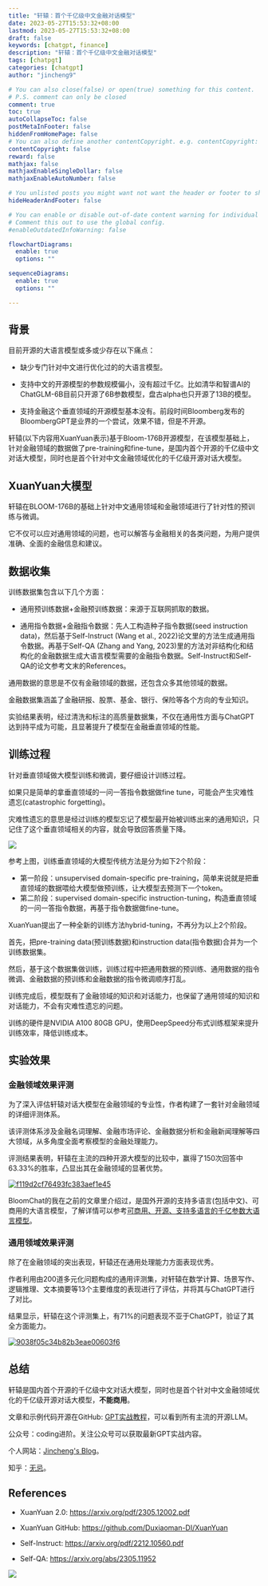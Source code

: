 ```yaml
---
title: "轩辕：首个千亿级中文金融对话模型"
date: 2023-05-27T15:53:32+08:00
lastmod: 2023-05-27T15:53:32+08:00
draft: false
keywords: [chatgpt, finance]
description: "轩辕：首个千亿级中文金融对话模型"
tags: [chatpgt]
categories: [chatgpt]
author: "jincheng9"

# You can also close(false) or open(true) something for this content.
# P.S. comment can only be closed
comment: true
toc: true
autoCollapseToc: false
postMetaInFooter: false
hiddenFromHomePage: false
# You can also define another contentCopyright. e.g. contentCopyright: "This is another copyright."
contentCopyright: false
reward: false
mathjax: false
mathjaxEnableSingleDollar: false
mathjaxEnableAutoNumber: false

# You unlisted posts you might want not want the header or footer to show
hideHeaderAndFooter: false

# You can enable or disable out-of-date content warning for individual post.
# Comment this out to use the global config.
#enableOutdatedInfoWarning: false

flowchartDiagrams:
  enable: true
  options: ""

sequenceDiagrams: 
  enable: true
  options: ""

---
```


## 背景

目前开源的大语言模型或多或少存在以下痛点：

* 缺少专门针对中文进行优化过的的大语言模型。

* 支持中文的开源模型的参数规模偏小，没有超过千亿。比如清华和智谱AI的ChatGLM-6B目前只开源了6B参数模型，盘古alpha也只开源了13B的模型。
* 支持金融这个垂直领域的开源模型基本没有。前段时间Bloomberg发布的BloombergGPT是业界的一个尝试，效果不错，但是不开源。

轩辕(以下内容用XuanYuan表示)基于Bloom-176B开源模型，在该模型基础上，针对金融领域的数据做了pre-training和fine-tune，是国内首个开源的千亿级中文对话大模型，同时也是首个针对中文金融领域优化的千亿级开源对话大模型。



## XuanYuan大模型

轩辕在BLOOM-176B的基础上针对中文通用领域和金融领域进行了针对性的预训练与微调。

它不仅可以应对通用领域的问题，也可以解答与金融相关的各类问题，为用户提供准确、全面的金融信息和建议。



## 数据收集

训练数据集包含以下几个方面：

* 通用预训练数据+金融预训练数据：来源于互联网抓取的数据。

* 通用指令数据+金融指令数据：先人工构造种子指令数据(seed instruction data)，然后基于Self-Instruct (Wang et al., 2022)论文里的方法生成通用指令数据。再基于Self-QA (Zhang and Yang, 2023)里的方法对非结构化和结构化的金融数据生成大语言模型需要的金融指令数据。Self-Instruct和Self-QA的论文参考文末的References。

通用数据的意思是不仅有金融领域的数据，还包含众多其他领域的数据。

金融数据集涵盖了金融研报、股票、基金、银行、保险等各个方向的专业知识。

实验结果表明，经过清洗和标注的高质量数据集，不仅在通用性方面与ChatGPT达到持平成为可能，且显著提升了模型在金融垂直领域的性能。



## 训练过程

针对垂直领域做大模型训练和微调，要仔细设计训练过程。

如果只是简单的拿垂直领域的一问一答指令数据做fine tune，可能会产生灾难性遗忘(catastrophic forgetting)。

灾难性遗忘的意思是经过训练的模型忘记了模型最开始被训练出来的通用知识，只记住了这个垂直领域相关的内容，就会导致回答质量下降。

 ![](/img/llm5.png) 

参考上图，训练垂直领域的大模型传统方法是分为如下2个阶段：

* 第一阶段：unsupervised domain-specific pre-training，简单来说就是把垂直领域的数据喂给大模型做预训练，让大模型去预测下一个token。
* 第二阶段：supervised domain-specific instruction-tuning，构造垂直领域的一问一答指令数据，再基于指令数据做fine-tune。

XuanYuan提出了一种全新的训练方法hybrid-tuning，不再分为以上2个阶段。

首先，把pre-training data(预训练数据)和instruction data(指令数据)合并为一个训练数据集。

然后，基于这个数据集做训练，训练过程中把通用数据的预训练、通用数据的指令微调、金融数据的预训练和金融数据的指令微调顺序打乱。

训练完成后，模型既有了金融领域的知识和对话能力，也保留了通用领域的知识和对话能力，不会有灾难性遗忘的问题。

训练的硬件是NVIDIA A100 80GB GPU，使用DeepSpeed分布式训练框架来提升训练效率，降低训练成本。



## 实验效果

### 金融领域效果评测

为了深入评估轩辕对话大模型在金融领域的专业性，作者构建了一套针对金融领域的详细评测体系。

该评测体系涉及金融名词理解、金融市场评论、金融数据分析和金融新闻理解等四大领域，从多角度全面考察模型的金融处理能力。

评测结果表明，轩辕在主流的四种开源大模型的比较中，赢得了150次回答中63.33%的胜率，凸显出其在金融领域的显著优势。

[![f119d2cf76493fc383aef1e45](https://user-images.githubusercontent.com/10808269/240129265-18ae1d5f-c9be-4813-8386-db6dc5f4896e.png)](https://user-images.githubusercontent.com/10808269/240129265-18ae1d5f-c9be-4813-8386-db6dc5f4896e.png)

BloomChat的我在之前的文章里介绍过，是国外开源的支持多语言(包括中文)、可商用的大语言模型，了解详情可以参考[可商用、开源、支持多语言的千亿参数大语言模型](https://mp.weixin.qq.com/s?__biz=Mzg2MTcwNjc1Mg==&mid=2247484766&idx=1&sn=ccecd302b889a73b46c8d804f713bc25&chksm=ce124a31f965c32749d27391ecbfd185ae48f9a1e30aeed5d5fc2b0de97b3f06e9116d85e61b&token=2139363355&lang=zh_CN#rd)。



### 通用领域效果评测

除了在金融领域的突出表现，轩辕还在通用处理能力方面表现优秀。

作者利用由200道多元化问题构成的通用评测集，对轩辕在数学计算、场景写作、逻辑推理、文本摘要等13个主要维度的表现进行了评估，并将其与ChatGPT进行了对比。

结果显示，轩辕在这个评测集上，有71%的问题表现不亚于ChatGPT，验证了其全方面能力。

[![9038f05c34b82b3eae00603f6](https://user-images.githubusercontent.com/10808269/240129284-f85989c5-7e68-4fee-b9dc-39ef1c500c06.png)](https://user-images.githubusercontent.com/10808269/240129284-f85989c5-7e68-4fee-b9dc-39ef1c500c06.png)



## 总结

轩辕是国内首个开源的千亿级中文对话大模型，同时也是首个针对中文金融领域优化的千亿级开源对话大模型，**不能商用**。

文章和示例代码开源在GitHub: [GPT实战教程](https://github.com/jincheng9/gpt-tutorial)，可以看到所有主流的开源LLM。

公众号：coding进阶。关注公众号可以获取最新GPT实战内容。

个人网站：[Jincheng's Blog](https://jincheng9.github.io/)。

知乎：[无忌](https://www.zhihu.com/people/thucuhkwuji)。



## References

* XuanYuan 2.0: https://arxiv.org/pdf/2305.12002.pdf

* XuanYuan GitHub: https://github.com/Duxiaoman-DI/XuanYuan

* Self-Instruct: https://arxiv.org/pdf/2212.10560.pdf

* Self-QA: https://arxiv.org/abs/2305.11952

![](/img/wechat.png)

